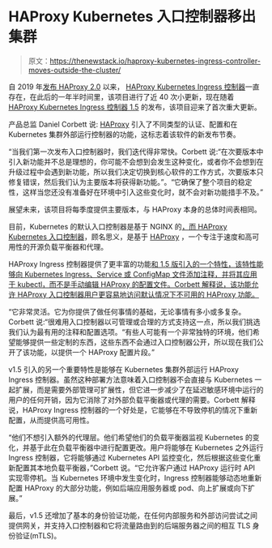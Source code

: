 # HAProxy Kubernetes 入口控制器移出集群

> 原文：<https://thenewstack.io/haproxy-kubernetes-ingress-controller-moves-outside-the-cluster/>

自 2019 年[发布 HAProxy 2.0](https://thenewstack.io/haproxy-2-0-adds-kubernetes-pushes-polyglot-extensibility/) 以来， [HAProxy Kubernetes Ingress 控制器](https://github.com/haproxytech/kubernetes-ingress)一直存在，在此后的一年半时间里，该项目进行了近 40 次小更新，现在随着 [HAProxy Kubernetes Ingress 控制器 1.5](https://www.haproxy.com/blog/announcing-haproxy-kubernetes-ingress-controller-1-5/) 的发布，该项目迎来了首次重大更新。

产品总监 Daniel Corbett 说: [HAProxy](https://www.haproxy.com/?utm_content=inline-mention) 引入了不同类型的认证、配置和在 Kubernetes 集群外部运行控制器的功能，这标志着该软件的新发布节奏。

“当我们第一次发布入口控制器时，我们迭代得非常快。Corbett 说:“在次要版本中引入新功能并不总是理想的，你可能不会想到会发生这种变化，或者你不会想到在升级过程中会遇到新功能，所以我们决定切换到核心软件的工作方式，次要版本只修复错误，然后我们认为主要版本将获得新功能。”。“它确保了整个项目的稳定性，这样当您还没有准备好在环境中引入这些变化时，就不会对新功能措手不及。”

展望未来，该项目将每季度提供主要版本，与 HAProxy 本身的总体时间表相同。

目前，Kubernetes 的默认入口控制器是基于 NGINX 的[，而 HAProxy](https://kubernetes.github.io/ingress-nginx/) [Kubernetes 入口控制器](https://thenewstack.io/kubernetes-ingress-for-beginners/)，顾名思义，是基于 [HAProxy](http://www.haproxy.org/) ，一个专注于速度和高可用性的开源负载平衡器和代理。

HAProxy Ingress 控制器提供了更丰富的功能[和 1.5 版引入的一个特性，该特性能够向 Kubernetes Ingress、Service 或 ConfigMap 文件添加注释，并将其应用于 kubectl，而不是手动编辑 HAProxy 的配置文件。Corbett 解释说，该功能允许 HAProxy 入口控制器用户更容易地访问默认情况下不可用的 HAProxy 功能。](https://thenewstack.io/how-haproxy-streamlines-kubernetes-ingress-control/)

“它非常灵活。它为你提供了做任何事情的基础，无论事情有多小或多复杂。Corbett 说:“很难用入口控制器以可管理或合理的方式支持这一点，所以我们挑选我们认为最有用的注释和配置选项。“有些人可能有一个非常独特的环境，他们希望能够提供一些定制的东西，这些东西不会通过入口控制器公开，所以现在我们公开了该功能，以提供一个 HAProxy 配置片段。”

v1.5 引入的另一个重要特性是能够在 Kubernetes 集群外部运行 HAProxy Ingress 控制器。虽然这种部署方法意味着入口控制器不会直接与 Kubernetes 一起扩展，而是需要外部管理可扩展性，但它进一步减少了在延迟敏感环境中运行的用户的任何开销，因为它消除了对外部负载平衡器或代理的需要。Corbett 解释说，HAProxy Ingress 控制器的一个好处是，它能够在不导致停机的情况下重新配置，从而提供高可用性。

“他们不想引入额外的代理层。他们希望他们的负载平衡器监视 Kubernetes 的变化，并基于此在负载平衡器中进行配置更改。用户将能够在 Kubernetes 之外运行 Ingress 控制器，它将能够通过 Kubernetes API 监控变化，然后根据这些变化重新配置其本地负载平衡器，”Corbett 说。“它允许客户通过 HAProxy 运行时 API 实现零停机。当 Kubernetes 环境中发生变化时，Ingress 控制器能够动态地重新配置 HAProxy 的大部分功能，例如后端应用服务器或 pod、向上扩展或向下扩展。”

最后，v1.5 还增加了基本的身份验证功能，在任何内部服务和外部访问尝试之间提供网关，并支持入口控制器和它将流量路由到的后端服务器之间的相互 TLS 身份验证(mTLS)。

<svg xmlns:xlink="http://www.w3.org/1999/xlink" viewBox="0 0 68 31" version="1.1"><title>Group</title> <desc>Created with Sketch.</desc></svg>